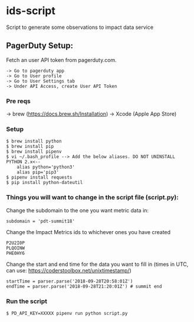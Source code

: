 # ids-script
Script to generate some observations to impact data service


## PagerDuty Setup:

Fetch an user API token from pagerduty.com.
```
-> Go to pagerduty app
-> Go to User profile
-> Go to User Settings tab
-> Under API Access, create User API Token
```

### Pre reqs

-> brew (https://docs.brew.sh/Installation) 
-> Xcode (Apple App Store) 

### Setup

```
$ brew install python
$ brew install pip
$ brew install pipenv
$ vi ~/.bash_profile --> Add the below aliases. DO NOT UNINSTALL PYTHON 2.x<-- 
	alias python='python3' 
	alias pip='pip3'
$ pipenv install requests
$ pip install python-dateutil
```

### Things you will want to change in the script file (script.py):

Change the subdomain to the one you want metric data in:
```
subdomain = 'pdt-summit18'
```

Change the Impact Metrics ids to whichever ones you have created
```
P2U2I0P
PLQOINW
PHE0HY6
```

Change the start and end time for the data you want to fill in (times in UTC, can use: https://coderstoolbox.net/unixtimestamp/)

```
startTime = parser.parse('2018-09-28T20:58:01Z')
endTime = parser.parse('2018-09-28T21:20:01Z') # summit end
```


### Run the script
```
$ PD_API_KEY=XXXXX pipenv run python script.py
```
